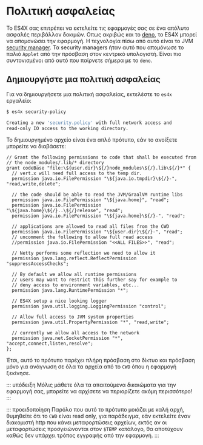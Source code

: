 # Πολιτική ασφαλείας

Το ES4X σας επιτρέπει να εκτελείτε τις εφαρμογές σας σε ένα απόλυτο ασφαλές περιβάλλον δοκιμών. Οπως ακριβώς και το [deno](https://deno.land/), το ES4X μπορεί να απομονώσει την εφαρμογή. Η τεχνολογία πίσω από αυτό είναι το JVM
[security manager](https://docs.oracle.com/javase/tutorial/essential/environment/security.html). Τα security managers ήταν αυτό που απομόνωσε το παλιό `Applet` από την πρόσβαση στον κεντρικό υπολογιστή. Είναι πιο συντονισμένοι από αυτό που παίρνετε σήμερα με το `deno`.

## Δημιουργήστε μια πολιτική ασφαλείας

Για να δημιουργήσετε μια πολιτική ασφαλείας, εκτελέστε το `es4x` εργαλείο:

```bash
$ es4x security-policy

Creating a new 'security.policy' with full network access and
read-only IO access to the working directory.
```

Το δημιουργημένο αρχείο είναι ένα απλό πρότυπο, εάν το ανοίξετε μπορείτε να διαβάσετε:

```text
// Grant the following permissions to code that shall be executed from
// the node_modules/.lib/* directory
grant codeBase "file:\${user.dir}\${/}node_modules\${/}.lib\${/}*" {
  // vert.x will need full access to the temp dir.
  permission java.io.FilePermission "\${java.io.tmpdir}\${/}-", "read,write,delete";

  // the code should be able to read the JVM/GraalVM runtime libs
  permission java.io.FilePermission "\${java.home}", "read";
  permission java.io.FilePermission "\${java.home}\${/}..\${/}release", "read";
  permission java.io.FilePermission "\${java.home}\${/}-", "read";

  // applications are allowed to read all files from the CWD
  permission java.io.FilePermission "\${user.dir}\${/}-", "read";
  // uncomment the following to allow full read access
  //permission java.io.FilePermission "<<ALL FILES>>", "read";

  // Netty performs some reflection we need to allow it
  permission java.lang.reflect.ReflectPermission "suppressAccessChecks";

  // By default we allow all runtime permissions
  // users may want to restrict this further say for example to
  // deny access to environment variables, etc...
  permission java.lang.RuntimePermission "*";

  // ES4X setup a nice looking logger
  permission java.util.logging.LoggingPermission "control";

  // Allow full access to JVM system properties
  permission java.util.PropertyPermission "*", "read,write";

  // currently we allow all access to the network
  permission java.net.SocketPermission "*", "accept,connect,listen,resolve";
};
```

Έτσι, αυτό το πρότυπο παρέχει πλήρη πρόσβαση στο δίκτυο και πρόσβαση μόνο για ανάγνωση σε όλα τα αρχεία από το `CWD` όπου η εφαρμογή
ξεκίνησε.

::: υπόδειξη
Μόλις μάθετε όλα τα απαιτούμενα δικαιώματα για την εφαρμογή σας, μπορείτε να αρχίσετε να περιορίζετε ακόμη περισσότερο!
:::

::: προειδοποίηση
Παρόλο που αυτό το πρότυπο μοιάζει με καλή αρχή, θυμηθείτε ότι το `CWD` είναι read only, για παράδειγμα, εάν εκτελείτε έναν διακομιστή http που κάνει μεταφορτώσεις αρχείων, εκτός αν οι μεταφορτώσεις προσγειώνονται στον `$TEMP` κατάλογο, θα αποτύχουν καθώς δεν υπάρχει τρόπος εγγραφής από την εφαρμογή.
:::
